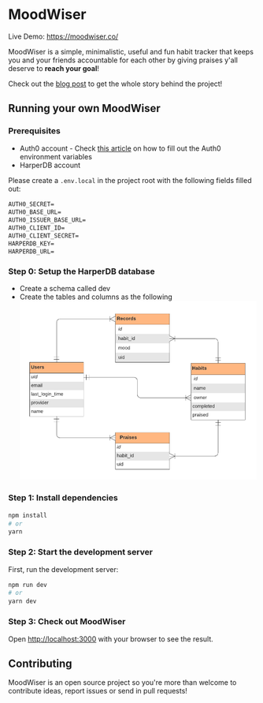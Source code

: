 # MoodWiser

Live Demo: https://moodwiser.co/

MoodWiser is a simple, minimalistic, useful and fun habit tracker that keeps you and your friends accountable for each other by giving praises y'all deserve to **reach your goal**!

Check out the [blog post](https://zaidmukaddam.me/moodwiser-fun-habit-tracker-to-keep-everyone-accountable) to get the whole story behind the project!

## Running your own MoodWiser

### Prerequisites

- Auth0 account - Check [this article](https://auth0.com/docs/quickstart/webapp/nextjs/01-login#configure-the-sdk) on how to fill out the Auth0 environment variables
- HarperDB account

Please create a `.env.local` in the project root with the following fields filled out:

```
AUTH0_SECRET=
AUTH0_BASE_URL=
AUTH0_ISSUER_BASE_URL=
AUTH0_CLIENT_ID=
AUTH0_CLIENT_SECRET=
HARPERDB_KEY=
HARPERDB_URL=
```

### Step 0: Setup the HarperDB database

- Create a schema called dev
- Create the tables and columns as the following
  ![MoodWiser ERD](ERD.png)

### Step 1: Install dependencies

```bash
npm install
# or
yarn
```

### Step 2: Start the development server

First, run the development server:

```bash
npm run dev
# or
yarn dev
```

### Step 3: Check out MoodWiser

Open [http://localhost:3000](http://localhost:3000) with your browser to see the result.

## Contributing

MoodWiser is an open source project so you're more than welcome to contribute ideas, report issues or send in pull requests!
